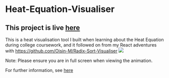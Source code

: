# Heat-Equation-Visualiser
## This project is live [here](https://oisin-m.github.io/Heat-Equation-Visualiser/)

This is a heat visualisation tool I built when learning about the Heat Equation during college coursework, and it followed on from my React adventures with https://github.com/Oisin-M/Radix-Sort-Visualiser
<img src="https://i.imgur.com/bkHuQwl.gif">

Note: Please ensure you are in full screen when viewing the animation.

For further information, see [here](http://oisin-morrison.herokuapp.com/programming/articles/heat-equation-visualiser)
